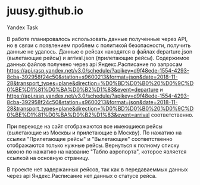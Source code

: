 # juusy.github.io
Yandex Task

В работе планировалось использовать данные полученные через API, но в связи с появлением проблем с политикой безопасности, получить данные не удалось. 
Данные о рейсах находятся в файлах departure.json (вылетающие рейсы) и arrival.json (прилетающие рейсы). Содержимое данных файлов получено через api Яндекс.Расписание по запросам https://api.rasp.yandex.net/v3.0/schedule/?apikey=d9f48ede-1554-4293-8cba-392958f24c50&station=s9600213&format=json&date=2018-11-28&transport_types=plane&direction=%D0%BD%D0%B0%20%D0%9C%D0%BE%D1%81%D0%BA%D0%B2%D1%83&event=departure и https://api.rasp.yandex.net/v3.0/schedule/?apikey=d9f48ede-1554-4293-8cba-392958f24c50&station=s9600213&format=json&date=2018-11-28&transport_types=plane&direction=%D0%BD%D0%B0%20%D0%9C%D0%BE%D1%81%D0%BA%D0%B2%D1%83&event=arrival соответственно.

При переходе на сайт отображаются все имеющиеся рейсы (вылетающие из Москвы и прилетающие в Москву). По нажатию на ссылки "Прилетающие рейсы" и "Вылетающие" соответственно отображаются только нужные рейсы. Вернуться к полному списку можно по нажатию на название "Табло аэропорта", которое является ссылкой на основную страницу.

В проекте нет задержанных рейсов, так как в передаваеммых данных через api Яндекс.Расписание нет данных о статусе рейса.
